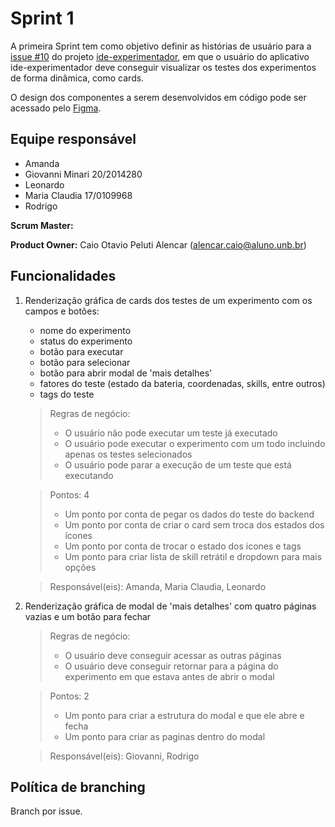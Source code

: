 # Sprint 1

A primeira Sprint tem como objetivo definir as histórias de usuário para a [issue #10](https://github.com/EngSwCIC/ide-experimentador/issues/10) do projeto [ide-experimentador](https://github.com/EngSwCIC/ide-experimentador), em que o usuário do aplicativo ide-experimentador deve conseguir visualizar os testes dos experimentos de forma dinâmica, como cards.

O design dos componentes a serem desenvolvidos em código pode ser acessado pelo [Figma](https://www.figma.com/file/foPO4h8s3THREEZ0Pua1qZ/Untitled?type=design&node-id=1-2&mode=design&t=Ay3TD74TG27ZbrRp-0).

## Equipe responsável

- Amanda
- Giovanni Minari 20/2014280
- Leonardo
- Maria Claudia 17/0109968
- Rodrigo

**Scrum Master:**

**Product Owner:** Caio Otavio Peluti Alencar (alencar.caio@aluno.unb.br)

## Funcionalidades

1. Renderização gráfica de cards dos testes de um experimento com os campos e botões:

   - nome do experimento
   - status do experimento
   - botão para executar
   - botão para selecionar
   - botão para abrir modal de 'mais detalhes'
   - fatores do teste (estado da bateria, coordenadas, skills, entre outros)
   - tags do teste

   > Regras de negócio:
   >
   > - O usuário não pode executar um teste já executado
   > - O usuário pode executar o experimento com um todo incluindo apenas os testes selecionados
   > - O usuário pode parar a execução de um teste que está executando

   > Pontos: 4
   >
   > - Um ponto por conta de pegar os dados do teste do backend
   > - Um ponto por conta de criar o card sem troca dos estados dos ícones
   > - Um ponto por conta de trocar o estado dos icones e tags
   > - Um ponto para criar lista de skill retrátil e dropdown para mais opções

   > Responsável(eis): Amanda, Maria Claudia, Leonardo

2. Renderização gráfica de modal de 'mais detalhes' com quatro páginas vazias e um botão para fechar

   > Regras de negócio:
   >
   > - O usuário deve conseguir acessar as outras páginas
   > - O usuário deve conseguir retornar para a página do experimento em que estava antes de abrir o modal

   > Pontos: 2
   >
   > - Um ponto para criar a estrutura do modal e que ele abre e fecha
   > - Um ponto para criar as paginas dentro do modal

   > Responsável(eis): Giovanni, Rodrigo

## Política de branching

Branch por issue.
